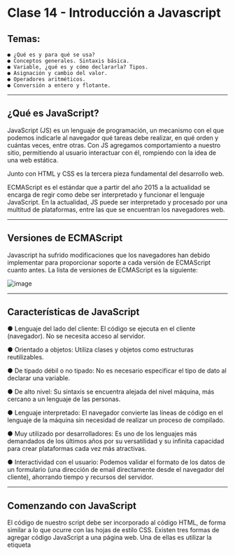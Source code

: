 # Clase 14 - Introducción a Javascript


##  Temas:

```
● ¿Qué es y para qué se usa?
● Conceptos generales. Sintaxis básica.
● Variable, ¿qué es y cómo declararla? Tipos.
● Asignación y cambio del valor.
● Operadores aritméticos.
● Conversión a entero y flotante.
```

---

## ¿Qué es JavaScript?

JavaScript (JS) es un lenguaje de programación, un mecanismo con el que podemos
indicarle al navegador qué tareas debe realizar, en qué orden y cuántas veces, entre
otras. Con JS agregamos comportamiento a nuestro sitio, permitiendo al usuario
interactuar con él, rompiendo con la idea de una web estática.

Junto con HTML y CSS es la tercera pieza fundamental del desarrollo web.

ECMAScript es el estándar que a partir del año 2015 a la actualidad se encarga de regir
como debe ser interpretado y funcionar el lenguaje JavaScript. En la actualidad, JS
puede ser interpretado y procesado por una multitud de plataformas, entre las que se
encuentran los navegadores web.

---

## Versiones de ECMAScript

Javascript ha sufrido modificaciones que los navegadores han debido
implementar para proporcionar soporte a cada versión de ECMAScript
cuanto antes. La lista de versiones de ECMAScript es la siguiente:

![image](https://github.com/eugenia1984/CodoACodo-FS-Java/assets/72580574/51651bff-e858-48ee-b3d2-3605158f3fd5)

---

## Características de JavaScript

● Lenguaje del lado del cliente: El código se ejecuta en el cliente
(navegador). No se necesita acceso al servidor.

● Orientado a objetos: Utiliza clases y objetos como estructuras
reutilizables.

● De tipado débil o no tipado: No es necesario especificar el tipo de dato
al declarar una variable.

● De alto nivel: Su sintaxis se encuentra alejada del nivel máquina, más
cercano a un lenguaje de las personas.

● Lenguaje interpretado: El navegador convierte las líneas de código en el
lenguaje de la máquina sin necesidad de realizar un proceso de
compilado.

● Muy utilizado por desarrolladores: Es uno de los lenguajes más
demandados de los últimos años por su versatilidad y su infinita
capacidad para crear plataformas cada vez más atractivas.

● Interactividad con el usuario: Podemos validar el formato de los datos
de un formulario (una dirección de email directamente desde el
navegador del cliente), ahorrando tiempo y recursos del servidor.

---

## Comenzando con JavaScript

El código de nuestro script debe ser incorporado al código HTML, de forma
similar a lo que ocurre con las hojas de estilo CSS. Existen tres formas de
agregar código JavaScript a una página web. Una de ellas es utilizar la
etiqueta <script> en el <head> de nuestro documento (referencia interna):

![image](https://github.com/eugenia1984/CodoACodo-FS-Java/assets/72580574/68643479-0feb-43c2-b751-589af119bd32)

### La ubicación de la etiqueta ``<script>``

Según cómo esté ubicada la etiqueta ``<script>`` el navegador descarga
ejecuta el archivo JavaScript en momentos diferentes:

1. En ``<head>``: antes de empezar a dibujar la página, cuando está en blanco.

2. En ``<body>``: cuando la página se haya dibujado hasta el ``<script>``.

3. Antes de ``</body>``: cuando la página se haya dibujado en su totalidad.

![image](https://github.com/eugenia1984/CodoACodo-FS-Java/assets/72580574/e418371e-ca66-4cbc-9cf6-9b14f1fd9f22)

---

## La consola de JavaScript

Para acceder a la consola Javascript del navegador pulsamos CTRL+SHIFT+J.
Un clásico ejemplo utilizado cuando se comienza a programar es crear un
programa que muestre por pantalla un texto, generalmente el texto «Hola
Mundo». O mostrar el resultado de alguna operación matemática. A
continuación, el código JS para realizar ambas tareas, y la salida que
podemos ver en la consola del navegador:

![image](https://github.com/eugenia1984/CodoACodo-FS-Java/assets/72580574/7fce404c-a0c4-4674-bdad-5a42e252b2de)

Podemos mostrar texto, valores numéricos, etc. separados por comas:

![image](https://github.com/eugenia1984/CodoACodo-FS-Java/assets/72580574/08e37b24-9395-43f7-9e2e-f95351833cd5)

En esta consola podemos escribir funciones o sentencias de JavaScript que
se ejecutan en la página que se encuentra en la pestaña actual del
navegador. De esta forma podemos observar los resultados que nos
devuelve en la consola al realizar diferentes acciones

JS posee, además de console.log, varias instrucciones similares para
interactuar con el desarrollador:

![image](https://github.com/eugenia1984/CodoACodo-FS-Java/assets/72580574/a1095a19-ae9d-4388-8666-c9d6de7c9411)

---

## Incorporando un archivo externo

Podemos vincular al documento HTML un archivo con extensión .js usando
la etiqueta <script>, haciendo referencia al nombre del archivo JavaScript
con el atributo src (source):

```HTML
<html>
<head>
  <title>Título de la página</title>
  <script src="index.js"></script>
</head>
<body>
  <p>Ejemplo de texto.</p>
</body>
</html>
```

Los archivos .js se suelen incorporar en una carpeta llamada “js”.

---

## Comentarios

Los comentarios son utilizados por los programadores para anotaciones. No
son tenidos en cuenta por el navegador.

![image](https://github.com/eugenia1984/CodoACodo-FS-Java/assets/72580574/fbe3ff22-9b21-4c39-988c-b005694559b3)

Son un buen recurso cuando queremos omitir la ejecución de ciertas
instrucciones.

---

## Variables | ¿Qué son?

Es un pequeño espacio en la memoria, donde se guarda un dato. Podemos
imaginarlas como “cajitas” dentro de nuestro programa. Tienen tres
características:

● Nombre: debe ser representativo de la información que contiene. Se utiliza
para diferenciar unas de otras y hacer referencia a ellas.

● Tipo de dato: puede ser número, texto, valores booleanos, etc.

● Contenido: el valor concreto que posee el dato almacenado.

Se llaman variables porque pueden cambiar su valor a lo largo del programa.
Un programa puede tener muchas variables, y cada una de ellas tendrá un
nombre que la identifique, un valor y un tipo de dato.

## Variables | ¿Cómo se declaran?

Una variable que se ha declarado con var pero a la que no se le asignó un
valor se dice que está indefinida (no conocemos el tipo de dato):

![image](https://github.com/eugenia1984/CodoACodo-FS-Java/assets/72580574/bb159281-7bb6-46b7-a86b-d9f92b655f2a)

En este caso la variable está “vacía”, no está definido el valor que colocará en
memoria. No se ha asociado ningún contenido a esa variable.

![image](https://github.com/eugenia1984/CodoACodo-FS-Java/assets/72580574/d67b4427-b57c-47e6-b662-9befde7c076f)

Las sentencias en JS finalizan con “;”. La imagen anterior corresponde a la
declaración de la variable “num4” con un valor numérico entero de “5”.

## Variables | ¿Cómo se nombran?

Los nombres de las variables (o identificadores) permiten distinguir una deotras.

Para asignar los nombres de las variables debemos seguir ciertas
reglas:

- Un identificador de JavaScript debe comenzar con una **letra**, un **guión bajo** ( ``_`` ) o un **signo de dólar** ( ``$`` ).

- Los siguientes caracteres también pueden ser **dígitos** ( ``0 - 9`` ).

- JavaScript distingue entre mayúsculas y minúsculas (es **case-sensitive**).

Se recomienda usar la escritura **camelCase** en el nombre de variables que tienen más de una palabra.

## Variables

Podemos cambiar el valor de una variable durante el flujo del programa:

```JavaScript
var IVA= 21;
IVA= 10.5;
console.log(IVA);
```


El ``=`` es el operador de asignación, y permite asignar un valor a una variable.

Ese valor puede ser el resultado de una operación aritmética, que se evalúa y luego se asigna su resultado a la variable:

Luego de ejecutar esa línea, la variable “resultado” contiene el valor “8”.

```JavaScript
var resultado= (1 + 3) * 2;
```

---

## Constantes

El concepto de constante es similar al de variable, con la salvedad de que la
información que contiene es siempre la misma (no puede variar durante el
flujo del programa). Declaramos las constantes utilizando const. Su sintaxis
es:

```JavaScript
const PI= 3.141592;
const IVA= 21;
```

Si intentamos modificar el valor de una constante, obtenemos un error:

```JavaScript
const IVA= 21;
IVA= 10.5;
console.log(IVA);
```

![image](https://github.com/eugenia1984/CodoACodo-FS-Java/assets/72580574/94901116-3023-49e3-8383-4eb1a41616da)

---

## Tipos de datos

Las variables de JavaScript pueden contener distintos tipos de datos:
numérico, cadena de caracteres, lógicos, indefinido, null, objetos y más. El
tipo de dato es la naturaleza del contenido de la variable o constante.
JavaScript tiene tipado dinámico, es decir que la misma variable se puede
utilizar para contener diferentes tipos de datos:

```JavaSCript
var x; // ahora x es indefinido (no tiene un valor definido)
x = 5; // ahora es numérico (5)
x = "Juan"; // ahora es una cadena de caracteres o string ("Juan")
```

JavaScript deduce cuál es el tipo de dato de la variable. El tipo de dato
asociado a esa variable lo determina el dato que se almacena en ella. Y si
luego se le asigna un valor de otro tipo, el tipo de la variable cambia

---

## Tipos de datos

Los tipos de datos en JavaScript son los siguientes:

![image](https://github.com/eugenia1984/CodoACodo-FS-Java/assets/72580574/bd214a19-ba88-4df6-a32b-a52d8aeca412)



El último estándar ECMAScript define nueve tipos de datos:

• Seis tipos de datos primitivos 

• Undefined 

• Boolean 

• Number 

• String 

• BigInt 

• Symbol 

• Null (tipo primitivo especial) 

• Object 

• Function 


## Identificar el tipo de dato de una variable

Para determinar qué tipo de dato tiene una variable utilizamos ``typeOf()``, que
devuelve el tipo de dato primitivo asociado a una variable:

![image](https://github.com/eugenia1984/CodoACodo-FS-Java/assets/72580574/d538dc97-c5bb-4c66-9bcb-bce0ffbd5be4)

### Las variables numéricas

En JavaScript, los números constituyen un tipo de datos básico (primitivo).

Para crear una variable numérica basta con escribirlas. No obstante, dado
que en Javascript “todo es un objeto”, también podemos declararlas como si
fuesen un objeto:

![image](https://github.com/eugenia1984/CodoACodo-FS-Java/assets/72580574/9292a0a1-bbea-442b-a683-ea890423fab2)

### Objeto Number

Number es el objeto primitivo que permite representar y manipular valores
numéricos. El constructor Number contiene constantes y métodos para
trabajar con números. Valores de otro tipo pueden ser convertidos a números
usando la función ``Number()``. Su sintaxis es:

![image](https://github.com/eugenia1984/CodoACodo-FS-Java/assets/72580574/add3b5ec-ed7b-473e-a4f2-ce15f5416d07)

Creamos el objeto a mediante el constructor y guardamos en b el valor de la
cadena ‘123’ en forma de número. Mostramos en consola ambos elementos.

## Comprobaciones numéricas

Varias funciones de JS permiten conocer la naturaleza de una variable
numérica (número finito, número entero, número seguro o si no es
representable como un número). Devuelven true o false (un valor booleano).
Las podemos ver en la siguiente tabla:

![image](https://github.com/eugenia1984/CodoACodo-FS-Java/assets/72580574/c745e815-851a-48c2-83bf-90f0f18fd2ea)

Veamos dos ejemplos para cada una de estas funciones:

![image](https://github.com/eugenia1984/CodoACodo-FS-Java/assets/72580574/74b029a5-0578-4842-a0b7-d1771572e693)

### Conversión numérica

Es posible convertir cadenas de texto en números, para posteriormente
realizar operaciones con ellos. Las funciones de parseo numérico, ``parseInt()`` y
``parseFloat()``, permiten realizar esto:

![image](https://github.com/eugenia1984/CodoACodo-FS-Java/assets/72580574/67c89611-44e7-4cf4-868d-0bc86b8addd2)

- Veamos un ejemplo con ``parseInt()``. Recibe como parámetro un texto que 
queremos convertir a número:

![image](https://github.com/eugenia1984/CodoACodo-FS-Java/assets/72580574/7e74e7ce-c839-4272-908d-01b74b251d68)


**parseInt()** funciona con variables de texto que contienen números o que comienzan por números. Sin embargo, si la variable de texto comienza por
un valor que no es numérico, parseInt() devuelve un NaN (Not a Number).

- Si utilizamos **parseInt()** con dos parámetros, donde el primero es el texto con
el número y el segundo es la base numérica del número, se realiza la
conversión de tipo respetando la base elegida:

![image](https://github.com/eugenia1984/CodoACodo-FS-Java/assets/72580574/512607ac-5d2d-4fbd-9ee4-bb993ba9b233)

Esta modalidad de parseInt() se utiliza para pasar a base decimal un número
que se encuentra en otra base (binario, octal, hexadecimal, etc.) parseFloat()
funciona exactamente igual, pero en lugar de operar con números enteros
opera con números en coma flotante.

---

## Operadores aritméticos y de asignación

El operador de asignación (``=``) le
otorga un valor a una variable y se
coloca entre la variable y el valor a
asignar.

Los operadores aritméticos que
vemos a la derecha se utilizan para
realizar operaciones aritméticas en
números:

![image](https://github.com/eugenia1984/CodoACodo-FS-Java/assets/72580574/1a033827-747b-44d4-8bb3-2c353589b60b)

### Operadores de cadena y números

Los operadores + y += también se pueden utilizar para agregar (concatenar)
cadenas. En este contexto, el operador + se denomina operador de
concatenación.

![image](https://github.com/eugenia1984/CodoACodo-FS-Java/assets/72580574/b66a0399-e97b-4d56-9ae5-3ef251db452c)

Agregar dos números devolverá la suma, pero agregar un número y una
cadena devolverá una cadena.

---

## La función prompt()

La función prompt es un método del objeto Window. Se utiliza para
solicitarle al usuario que ingrese datos por medio del teclado. Recibe dos
parámetros: el mensaje que se muestra en la ventana y el valor inicial del
área de texto. Su sintaxis es: variable = prompt(mensaje, valor inicial)

![image](https://github.com/eugenia1984/CodoACodo-FS-Java/assets/72580574/49856ef0-3652-4b98-b73e-d03996675c86)

---

## Uso de document.write()

document.write() nos permite escribir directamente dentro del propio
documento HTML.

![image](https://github.com/eugenia1984/CodoACodo-FS-Java/assets/72580574/d8667f2f-354e-4ce4-8cf6-7d2dd8f88ace)

---
